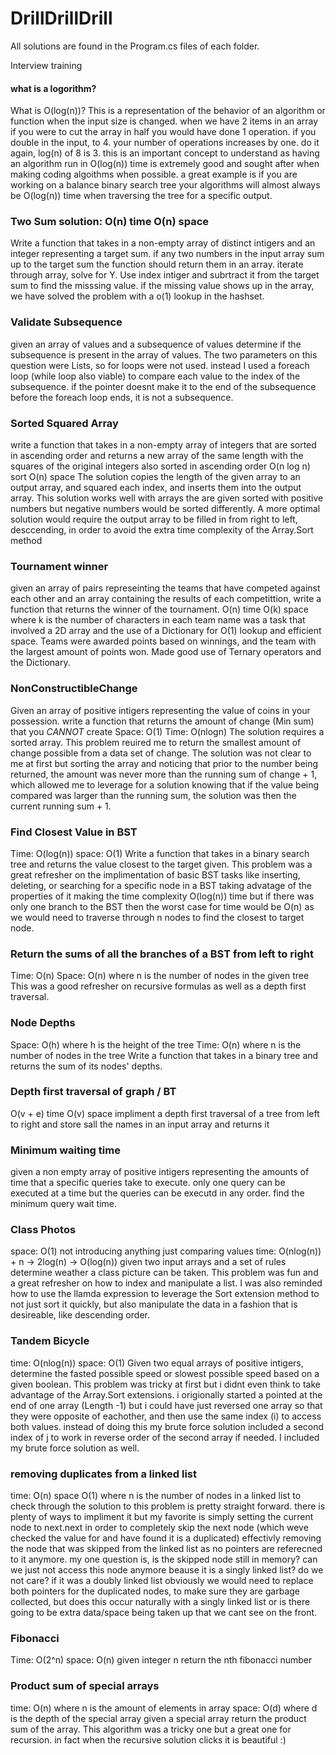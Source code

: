 # DrillDrillDrill
All solutions are found in the Program.cs files of each folder.

Interview training
#### what is a logorithm?
What is O(log(n))? This is a representation of the behavior of an algorithm or function when the input size is changed. when we have 2 items in an array if you were to cut the array in half you would have done 1 operation. if you double in the input, to 4. your number of operations increases by one. do it again, log(n) of 8 is 3. this is an important concept to understand as having an algorithm run in O(log(n)) time is extremely good and sought after when making coding algoithms when possible. a great example is if you are working on a balance binary search tree your algorithms will almost always be O(log(n)) time when traversing the tree for a specific output.

### Two Sum solution: O(n) time O(n) space
Write a function that takes in a non-empty array of distinct intigers and an integer representing a target sum. if any two numbers in the input array sum up to the target sum the function should return them in an array.
iterate through array, solve for Y. Use index intiger and subrtract it from the target sum to find the misssing value. if the missing value shows up in the array, we have solved the problem with a o(1) lookup in the hashset.

### Validate Subsequence
given an array of values and a subsequence of values determine if the subsequence is present in the array of values.
The two parameters on this question were Lists, so for loops were not used. instead I used a foreach loop (while loop also viable) to compare each value to the index of the subsequence. if the pointer doesnt make it to the end of the subsequence before the foreach loop ends, it is not a subsequence.

### Sorted Squared Array
write a function that takes in a non-empty array of integers that are sorted in ascending order and returns a new array of the same length with the squares of the original integers also sorted in ascending order
O(n log n) sort
O(n) space
The solution copies the length of the given array to an output array, and squared each index, and inserts them into the output array. This solution works well with arrays the are given sorted with positive numbers but negative numbers would be sorted differently. A more optimal solution would require the output array to be filled in from right to left, desccending, in order to avoid the extra time complexity of the Array.Sort method

### Tournament winner
given an array of pairs represeinting the teams that have competed against each other and an array containing the results of each competittion, write a function that returns the winner of the tournament.
O(n) time
O(k) space where k is the number of characters in each team name 
was a task that involved a 2D array and the use of a Dictionary for O(1) lookup and efficient space. Teams were awarded points based on winnings, and the team with the largest amount of points won. Made good use of Ternary operators and the Dictionary.

### NonConstructibleChange
Given an array of positive intigers representing the value of coins in your possession. write a function that returns the amount of change (Min sum) that you *CANNOT* create
Space: O(1)
Time: O(nlogn) The solution requires a sorted array.
This problem reuired me to return the smallest amount of change possible from a data set of change. The solution was not clear to me at first but sorting the array and noticing that prior to the number being returned, the amount was never more than the running sum of change + 1, which allowed me to leverage for a solution knowing that if the value being compared was larger than the running sum, the solution was then the current running sum + 1.

### Find Closest Value in BST
Time: O(log(n))
space: O(1)
Write a function that takes in a binary search tree and returns the value closest to the target given.
This problem was a great refresher on the implimentation of basic BST tasks like inserting, deleting, or searching for a specific node in a BST taking advatage of the properties  of it making the time complexity O(log(n)) time but if there was only one branch to the BST then the worst case for time would be O(n) as we would need to traverse through n nodes to find the closest to target node.

### Return the sums of all the branches of a BST from left to right
Time: O(n) 
Space: O(n) where n is the number of nodes in the given tree
This was a good refresher on recursive formulas as well as a depth first traversal.

### Node Depths
Space: O(h) where h is the height of the tree
Time: O(n) where n is the number of nodes in the tree
Write a function that takes in a binary tree and returns the sum of its nodes' depths.

### Depth first traversal of graph / BT
O(v + e) time
O(v) space
impliment a depth first traversal of a tree from left to right and store sall the names in an input array and returns it 

### Minimum waiting time
given a non empty array of positive intigers representing the amounts of time that a specific queries take to execute. only one query can be executed at a time but the queries can be executd in any order. find the minimum query wait time.

### Class Photos
space: O(1) not introducing anything just comparing values
time: O(nlog(n)) + n -> 2log(n) -> O(log(n))
given two input arrays and a set of rules determine weather a class picture can be taken. This problem was fun and a great refresher on how to index and manipulate a list. I was also reminded how to use the llamda expression to leverage the Sort extension method to not just sort it quickly, but also manipulate the data in a fashion that is desireable, like descending order.

### Tandem Bicycle
time: O(nlog(n)) 
space: O(1)
Given two equal arrays of positive intigers, determine the fasted possible speed or slowest possible speed based on a given boolean. This problem was tricky at first but i didnt even think to take advantage of the Array.Sort extensions. i origionally started a pointed at the end of one array (Length -1) but i could have just reversed one array so that they were opposite of eachother, and then use the same index (i) to access both values. instead of doing this my brute force solution included a second index of j to work in reverse order of the second array if needed. I included my brute force solution as well.


### removing duplicates from a linked list
time: O(n)
space O(1) where n is the number of nodes in a linked list to check through
the solution to this problem is pretty straight forward. there is plenty of ways to impliment it but my favorite is simply setting the current node to next.next in order to completely skip the next node (which weve checked the value for and have found it is a duplicated) effectivly removing the node that was skipped from the linked list as no pointers are referecned to it anymore. my one question is, is the skipped node still in memory? can we just not access this node anymore beause it is a singly linked list? do we not care? if it was a doubly linked list obviously we would need to replace both pointers for the duplicated nodes, to make sure they are garbage collected, but does this occur naturally with a singly linked list or is there going to be extra data/space being taken up that we cant see on the front.

### Fibonacci
Time: O(2^n)
space: O(n)
given integer n return the nth fibonacci number

### Product sum of special arrays
time: O(n) where n is the amount of elements in array
space: O(d) where d is the depth of the special array
given a special array return the product sum of the array. This algorithm was a tricky one but a great one for recursion. in fact when the recursive solution clicks it is beautiful :)
